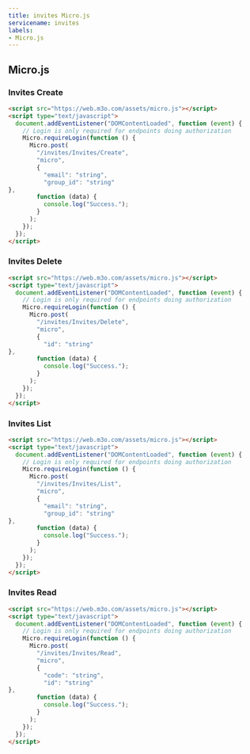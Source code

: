 ```yaml
---
title: invites Micro.js
servicename: invites
labels: 
- Micro.js
---
```


## Micro.js


### Invites Create
<!-- We use the request body description here as endpoint descriptions are not
being lifted correctly from the proto by the openapi spec generator -->

```html
<script src="https://web.m3o.com/assets/micro.js"></script>
<script type="text/javascript">
  document.addEventListener("DOMContentLoaded", function (event) {
    // Login is only required for endpoints doing authorization
    Micro.requireLogin(function () {
      Micro.post(
        "/invites/Invites/Create",
        "micro",
        {
          "email": "string",
          "group_id": "string"
},
        function (data) {
          console.log("Success.");
        }
      );
    });
  });
</script>
```


### Invites Delete
<!-- We use the request body description here as endpoint descriptions are not
being lifted correctly from the proto by the openapi spec generator -->

```html
<script src="https://web.m3o.com/assets/micro.js"></script>
<script type="text/javascript">
  document.addEventListener("DOMContentLoaded", function (event) {
    // Login is only required for endpoints doing authorization
    Micro.requireLogin(function () {
      Micro.post(
        "/invites/Invites/Delete",
        "micro",
        {
          "id": "string"
},
        function (data) {
          console.log("Success.");
        }
      );
    });
  });
</script>
```


### Invites List
<!-- We use the request body description here as endpoint descriptions are not
being lifted correctly from the proto by the openapi spec generator -->

```html
<script src="https://web.m3o.com/assets/micro.js"></script>
<script type="text/javascript">
  document.addEventListener("DOMContentLoaded", function (event) {
    // Login is only required for endpoints doing authorization
    Micro.requireLogin(function () {
      Micro.post(
        "/invites/Invites/List",
        "micro",
        {
          "email": "string",
          "group_id": "string"
},
        function (data) {
          console.log("Success.");
        }
      );
    });
  });
</script>
```


### Invites Read
<!-- We use the request body description here as endpoint descriptions are not
being lifted correctly from the proto by the openapi spec generator -->

```html
<script src="https://web.m3o.com/assets/micro.js"></script>
<script type="text/javascript">
  document.addEventListener("DOMContentLoaded", function (event) {
    // Login is only required for endpoints doing authorization
    Micro.requireLogin(function () {
      Micro.post(
        "/invites/Invites/Read",
        "micro",
        {
          "code": "string",
          "id": "string"
},
        function (data) {
          console.log("Success.");
        }
      );
    });
  });
</script>
```


